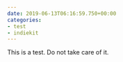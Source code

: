 ```yaml
---
date: 2019-06-13T06:16:59.750+00:00
categories:
- test
- indiekit
---
```

This is a test. Do not take care of it.
